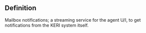 ## Definition

Mailbox notifications; a streaming service for the agent U/I, to get notifications from the KERI system itself.